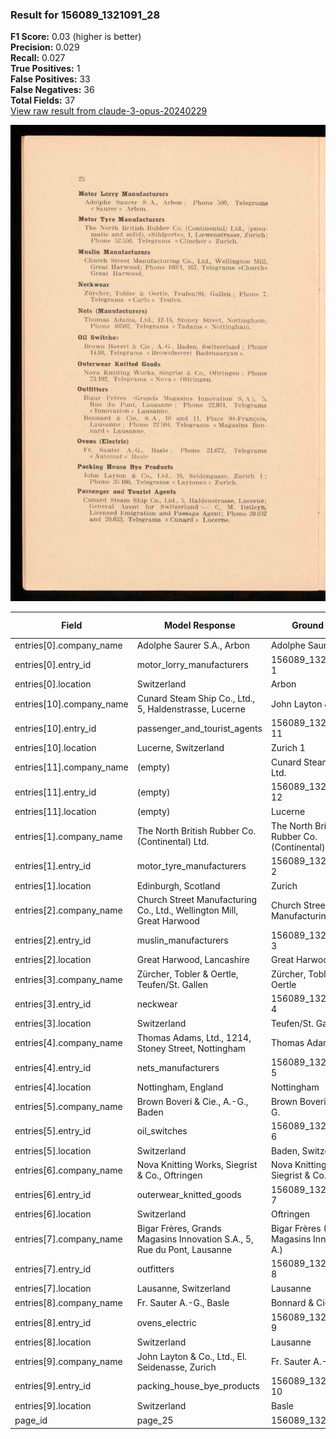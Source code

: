 ### Result for 156089_1321091_28
**F1 Score:** 0.03 (higher is better)<br>**Precision:** 0.029<br>**Recall:** 0.027<br>**True Positives:** 1<br>**False Positives:** 33<br>**False Negatives:** 36<br>**Total Fields:** 37<br>[View raw result from claude-3-opus-20240229](https://github.com/RISE-UNIBAS/humanities_data_benchmark/blob/main/results/2025-10-28/T0372/request_T0372_156089_1321091_28.json)

<img src="https://github.com/RISE-UNIBAS/humanities_data_benchmark/blob/main/benchmarks/company_lists/images/156089_1321091_28.jpg?raw=true" alt="156089_1321091_28" width="600px">

| Field | Model Response | Ground Truth | Fuzzy Score | Match |
|-------|----------------|--------------|-------------|-------|
| entries[0].company_name | Adolphe Saurer S.A., Arbon | Adolphe Saurer S. A. | 0.826 | ❌ |
| entries[0].entry_id | motor_lorry_manufacturers | 156089_1321091_28-1 | 0.091 | ❌ |
| entries[0].location | Switzerland | Arbon | 0.250 | ❌ |
| entries[10].company_name | Cunard Steam Ship Co., Ltd., 5, Haldenstrasse, Lucerne | John Layton & Co., Ltd. | 0.364 | ❌ |
| entries[10].entry_id | passenger_and_tourist_agents | 156089_1321091_28-11 | 0.083 | ❌ |
| entries[10].location | Lucerne, Switzerland | Zurich 1 | 0.214 | ❌ |
| entries[11].company_name | (empty) | Cunard Steam Ship Co., Ltd. | 0.000 | ❌ |
| entries[11].entry_id | (empty) | 156089_1321091_28-12 | 0.000 | ❌ |
| entries[11].location | (empty) | Lucerne | 0.000 | ❌ |
| entries[1].company_name | The North British Rubber Co. (Continental) Ltd. | The North British Rubber Co. (Continental) Ltd. | 1.000 | ✅ |
| entries[1].entry_id | motor_tyre_manufacturers | 156089_1321091_28-2 | 0.093 | ❌ |
| entries[1].location | Edinburgh, Scotland | Zurich | 0.240 | ❌ |
| entries[2].company_name | Church Street Manufacturing Co., Ltd., Wellington Mill, Great Harwood | Church Street Manufacturing Co., Ltd. | 0.698 | ❌ |
| entries[2].entry_id | muslin_manufacturers | 156089_1321091_28-3 | 0.051 | ❌ |
| entries[2].location | Great Harwood, Lancashire | Great Harwood | 0.684 | ❌ |
| entries[3].company_name | Zürcher, Tobler & Oertle, Teufen/St. Gallen | Zürcher, Tobler & Oertle | 0.716 | ❌ |
| entries[3].entry_id | neckwear | 156089_1321091_28-4 | 0.000 | ❌ |
| entries[3].location | Switzerland | Teufen/St. Gallen | 0.286 | ❌ |
| entries[4].company_name | Thomas Adams, Ltd., 1214, Stoney Street, Nottingham | Thomas Adams, Ltd. | 0.522 | ❌ |
| entries[4].entry_id | nets_manufacturers | 156089_1321091_28-5 | 0.054 | ❌ |
| entries[4].location | Nottingham, England | Nottingham | 0.690 | ❌ |
| entries[5].company_name | Brown Boveri & Cie., A.-G., Baden | Brown Boveri & Cie, A.-G. | 0.862 | ❌ |
| entries[5].entry_id | oil_switches | 156089_1321091_28-6 | 0.065 | ❌ |
| entries[5].location | Switzerland | Baden, Switzerland | 0.759 | ❌ |
| entries[6].company_name | Nova Knitting Works, Siegrist & Co., Oftringen | Nova Knitting Works, Siegrist & Co. | 0.864 | ❌ |
| entries[6].entry_id | outerwear_knitted_goods | 156089_1321091_28-7 | 0.095 | ❌ |
| entries[6].location | Switzerland | Oftringen | 0.300 | ❌ |
| entries[7].company_name | Bigar Frères, Grands Magasins Innovation S.A., 5, Rue du Pont, Lausanne | Bigar Frères (Grands Magasins Innovation S. A.) | 0.746 | ❌ |
| entries[7].entry_id | outfitters | 156089_1321091_28-8 | 0.000 | ❌ |
| entries[7].location | Lausanne, Switzerland | Lausanne | 0.552 | ❌ |
| entries[8].company_name | Fr. Sauter A.-G., Basle | Bonnard & Cie., S. A. | 0.318 | ❌ |
| entries[8].entry_id | ovens_electric | 156089_1321091_28-9 | 0.061 | ❌ |
| entries[8].location | Switzerland | Lausanne | 0.211 | ❌ |
| entries[9].company_name | John Layton & Co., Ltd., El. Seidenasse, Zurich | Fr. Sauter A.-G. | 0.190 | ❌ |
| entries[9].entry_id | packing_house_bye_products | 156089_1321091_28-10 | 0.087 | ❌ |
| entries[9].location | Switzerland | Basle | 0.125 | ❌ |
| page_id | page_25 | 156089_1321091_28 | 0.167 | ❌ |
